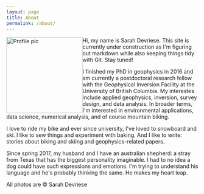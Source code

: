 ```yaml
---
layout: page
title: About
permalink: /about/
---
```


<p>
<img src="https://avatars1.githubusercontent.com/u/13733333?v=4&s=460" alt="Profile pic" style="float:left;width:200px;">
Hi, my name is Sarah Devriese. This site is currently under construction as I'm figuring out markdown while also keeping things tidy with Git. Stay tuned!
</p>

I finished my PhD in geophysics in 2016 and am currently a postdoctoral research fellow with the Geophysical Inversion Facility at the University of British Columbia. My interestes include applied geophysics, inversion, survey design, and data analysis. In broader terms, I'm interested in environmental applications, data science, numerical analysis, and of course mountain biking.

I love to ride my bike and ever since university, I've loved to snowboard and ski. I like to sew things and experiment with baking. And I like to write: stories about biking and skiing and geophysics-related papers.

Since spring 2017, my husband and I have an australian shepherd: a stray from Texas that has the biggest personality imaginable. I had to no idea a dog could have such expressions and emotions. I'm trying to understand his language and he's probably thinking the same. He makes my heart leap.

All photos are &copy; Sarah Devriese




